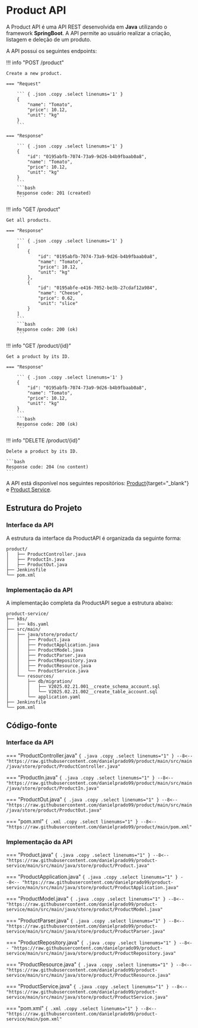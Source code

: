 # Product API

A Product API é uma API REST desenvolvida em **Java** utilizando o framework **SpringBoot**. A API permite ao usuário realizar a criação, listagem e deleção de um produto. 

A API possui os seguintes endpoints:

!!! info "POST /product"

    Create a new product.

    === "Request"

        ``` { .json .copy .select linenums='1' }
        {
            "name": "Tomato",
            "price": 10.12,
            "unit": "kg"
        }
        ```

    === "Response"

        ``` { .json .copy .select linenums='1' }
        {
            "id": "0195abfb-7074-73a9-9d26-b4b9fbaab0a8",
            "name": "Tomato",
            "price": 10.12,
            "unit": "kg"
        }
        ```
        ```bash
        Response code: 201 (created)
        ```

!!! info "GET /product"

    Get all products.

    === "Response"

        ``` { .json .copy .select linenums='1' }
        [
            {
                "id": "0195abfb-7074-73a9-9d26-b4b9fbaab0a8",
                "name": "Tomato",
                "price": 10.12,
                "unit": "kg"
            },
            {
                "id": "0195abfe-e416-7052-be3b-27cdaf12a984",
                "name": "Cheese",
                "price": 0.62,
                "unit": "slice"
            }
        ]
        ```
        ```bash
        Response code: 200 (ok)
        ```

!!! info "GET /product/{id}"

    Get a product by its ID.

    === "Response"

        ``` { .json .copy .select linenums='1' }
        {
            "id": "0195abfb-7074-73a9-9d26-b4b9fbaab0a8",
            "name": "Tomato",
            "price": 10.12,
            "unit": "kg"
        }
        ```
        ```bash
        Response code: 200 (ok)
        ```

!!! info "DELETE /product/{id}"

    Delete a product by its ID.

    ```bash
    Response code: 204 (no content)
    ```

A API está disponível nos seguintes repositórios: [Product](https://github.com/danielprado99/product){target="_blank"} e [Product Service](https://github.com/danielprado99/product-service).

## Estrutura do Projeto 

### Interface da API

A estrutura da interface da ProductAPI é organizada da seguinte forma:

```
product/
│   ├── ProductController.java
│   ├── ProductIn.java
│   ├── ProductOut.java
├── Jenkinsfile
└── pom.xml
```

### Implementação da API

A implementação completa da ProductAPI segue a estrutura abaixo:

```
product-service/
├── k8s/
│   ├── k8s.yaml
├── src/main/
│   ├── java/store/product/
│   │   ├── Product.java
│   │   ├── ProductApplication.java
│   │   ├── ProductModel.java
│   │   ├── ProductParser.java
│   │   ├── ProductRepository.java
│   │   ├── ProductResource.java
│   │   └── ProductService.java
│   └── resources/
│       ├── db/migration/
│       │   ├── V2025.02.21.001__create_schema_account.sql
│       │   └── V2025.02.21.002__create_table_account.sql
│       └── application.yaml
├── Jenkinsfile
└── pom.xml

```

## Código-fonte

### Interface da API

=== "ProductController.java"
    ``` { .java .copy .select linenums="1" }
    --8<-- "https://raw.githubusercontent.com/danielprado99/product/main/src/main/java/store/product/ProductController.java"
    ```

=== "ProductIn.java"
    ``` { .java .copy .select linenums="1" }
    --8<-- "https://raw.githubusercontent.com/danielprado99/product/main/src/main/java/store/product/ProductIn.java"    
    ```

=== "ProductOut.java"
    ``` { .java .copy .select linenums="1" }
    --8<-- "https://raw.githubusercontent.com/danielprado99/product/main/src/main/java/store/product/ProductOut.java"
    ```

=== "pom.xml"
    ``` { .xml .copy .select linenums="1" }
    --8<-- "https://raw.githubusercontent.com/danielprado99/product/main/pom.xml"
    ```

### Implementação da API

=== "Product.java"
    ``` { .java .copy .select linenums="1" }
    --8<-- "https://raw.githubusercontent.com/danielprado99/product-service/main/src/main/java/store/product/Product.java"
    ```

=== "ProductApplication.java"
    ``` { .java .copy .select linenums="1" }
    --8<-- "https://raw.githubusercontent.com/danielprado99/product-service/main/src/main/java/store/product/ProductApplication.java"    
    ```

=== "ProductModel.java"
    ``` { .java .copy .select linenums="1" }
    --8<-- "https://raw.githubusercontent.com/danielprado99/product-service/main/src/main/java/store/product/ProductModel.java"
    ```

=== "ProductParser.java"
    ``` { .java .copy .select linenums="1" }
    --8<-- "https://raw.githubusercontent.com/danielprado99/product-service/main/src/main/java/store/product/ProductParser.java"
    ```

=== "ProductRepository.java"
    ``` { .java .copy .select linenums="1" }
    --8<-- "https://raw.githubusercontent.com/danielprado99/product-service/main/src/main/java/store/product/ProductRepository.java"
    ```

=== "ProductResource.java"
    ``` { .java .copy .select linenums="1" }
    --8<-- "https://raw.githubusercontent.com/danielprado99/product-service/main/src/main/java/store/product/ProductResource.java"
    ```

=== "ProductService.java"
    ``` { .java .copy .select linenums="1" }
    --8<-- "https://raw.githubusercontent.com/danielprado99/product-service/main/src/main/java/store/product/ProductService.java"
    ```

=== "pom.xml"
    ``` { .xml .copy .select linenums="1" }
    --8<-- "https://raw.githubusercontent.com/danielprado99/product-service/main/pom.xml"
    ```